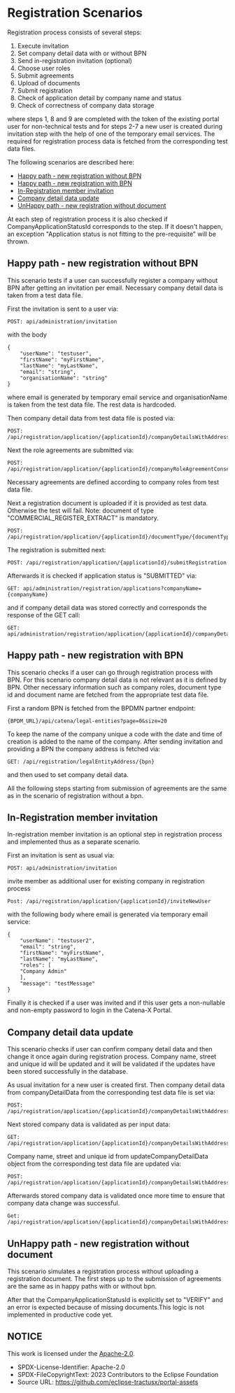 ﻿# Registration Scenarios

Registration process consists of several steps:

1. Execute invitation
2. Set company detail data with or without BPN
3. Send in-registration invitation (optional)
4. Choose user roles
5. Submit agreements
6. Upload of documents
7. Submit registration
8. Check of application detail by company name and status
9. Check of correctness of company data storage

where steps 1, 8 and 9 are completed with the token of the existing portal user for non-technical tests and for steps
2-7 a new user is created during invitation step with the help of one of the temporary email services.
The required for registration process data is fetched from the corresponding test data files.

The following scenarios are described here:

- [Happy path - new registration without BPN](#happy-path---new-registration-without-bpn)
- [Happy path - new registration with BPN](#happy-path---new-registration-with-bpn)
- [In-Registration member invitation](#in-registration-member-invitation)
- [Company detail data update](#company-detail-data-update)
- [UnHappy path - new registration without document](#unhappy-path---new-registration-without-document)

At each step of registration process it is also checked if CompanyApplicationStatusId corresponds to the step. If it
doesn't happen, an exception "Application status is not fitting to the pre-requisite" will be thrown.

## Happy path - new registration without BPN

This scenario tests if a user can successfully register a company without BPN after getting an invitation per email.
Necessary company detail data is taken from a test data file.

First the invitation is sent to a user via:

```
POST: api/administration/invitation
```

with the body

```
{
    "userName": "testuser",
    "firstName": "myFirstName",
    "lastName": "myLastName",
    "email": "string",
    "organisationName": "string"
}
```

where email is generated by temporary email service and organisationName is taken from the test data file. The rest data
is hardcoded.

Then company detail data from test data file is posted via:

```
POST: /api/registration/application/{applicationId}/companyDetailsWithAddress
```

Next the role agreements are submitted via:

```
POST: /api/registration/application/{applicationId}/companyRoleAgreementConsents
```

Necessary agreements are defined according to company roles from test data file.

Next a registration document is uploaded if it is provided as test data. Otherwise the test will fail.
Note: document of type "COMMERCIAL_REGISTER_EXTRACT" is mandatory.

```
POST: /api/registration/application/{applicationId}/documentType/{documentTypeId}/documents
```

The registration is submitted next:

```
POST: /api/registration/application/{applicationId}/submitRegistration
```

Afterwards it is checked if application status is "SUBMITTED" via:

```
GET: api/administration/registration/applications?companyName={companyName}
```

and if company detail data was stored correctly and corresponds the response of the GET call:

```
GET: api/administration/registration/application/{applicationId}/companyDetailsWithAddress
```

## Happy path - new registration with BPN

This scenario checks if a user can go through registration process with BPN. For this scenario company detail data is not relevant as it is defined by BPN. Other necessary information such as company roles, document type id and document name are fetched from the appropriate test data file.

First a random BPN is fetched from the BPDMN partner endpoint:

```
{BPDM_URL}/api/catena/legal-entities?page=0&size=20
```

To keep the name of the company unique a code with the date and time of creation is added to the name of the company. After sending invitation and providing a BPN the company address is fetched
via:

```
GET: /api/registration/legalEntityAddress/{bpn}
```

and then used to set company detail data.

All the following steps starting from submission of agreements are the same as in the scenario of registration without a
bpn.

## In-Registration member invitation

In-registration member invitation is an optional step in registration process and implemented thus as a separate
scenario.

First an invitation is sent as usual via:

```
POST: api/administration/invitation
```

invite member as additional user for existing company in registration process

```
Post: /api/registration/application/{applicationId}/inviteNewUser
```

with the following body where email is generated via temporary email service:

```
{
    "userName": "testuser2",
    "email": "string",
    "firstName": "myFirstName",
    "lastName": "myLastName",
    "roles": [
    "Company Admin"
    ],
    "message": "testMessage"
}
```

Finally it is checked if a user was invited and if this user gets a non-nullable and non-empty password to login in the
Catena-X Portal.

## Company detail data update

This scenario checks if user can confirm company detail data and then change it once again during registration process.
Company name, street and unique id will be updated and it will be validated if the updates have been stored successfully
in the database.

As usual invitation for a new user is created first. Then company detail data from companyDetailData from the
corresponding test data file is set via:

```
POST: /api/registration/application/{applicationId}/companyDetailsWithAddress
```

Next stored company data is validated as per input data:

```
GET: /api/registration/application/{applicationId}/companyDetailsWithAddress
```

Company name, street and unique id from updateCompanyDetailData object from the corresponding test data file are updated
via:

```
POST: /api/registration/application/{applicationId}/companyDetailsWithAddress
```

Afterwards stored company data is validated once more time to ensure that company data change was successful.

```
Get: /api/registration/application/{applicationId}/companyDetailsWithAddress
```

## UnHappy path - new registration without document

This scenario simulates a registration process without uploading a registration document. The first steps up to the
submission of agreements are the same as in happy paths with or without bpn.

After that the CompanyApplicationStatusId is explicitly set to "VERIFY" and an error is expected because of missing
documents.This logic is not implemented in productive code yet.

## NOTICE

This work is licensed under the [Apache-2.0](https://www.apache.org/licenses/LICENSE-2.0).

- SPDX-License-Identifier: Apache-2.0
- SPDX-FileCopyrightText: 2023 Contributors to the Eclipse Foundation
- Source URL: https://github.com/eclipse-tractusx/portal-assets
